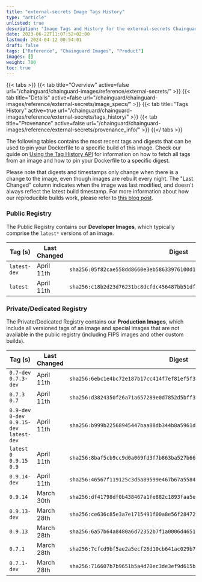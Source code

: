 ```yaml
---
title: "external-secrets Image Tags History"
type: "article"
unlisted: true
description: "Image Tags and History for the external-secrets Chainguard Image"
date: 2023-06-22T11:07:52+02:00
lastmod: 2024-04-12 00:54:01
draft: false
tags: ["Reference", "Chainguard Images", "Product"]
images: []
weight: 700
toc: true
---
```


{{< tabs >}}
{{< tab title="Overview" active=false url="/chainguard/chainguard-images/reference/external-secrets/" >}}
{{< tab title="Details" active=false url="/chainguard/chainguard-images/reference/external-secrets/image_specs/" >}}
{{< tab title="Tags History" active=true url="/chainguard/chainguard-images/reference/external-secrets/tags_history/" >}}
{{< tab title="Provenance" active=false url="/chainguard/chainguard-images/reference/external-secrets/provenance_info/" >}}
{{</ tabs >}}

The following tables contains the most recent tags and digests that can be used to pin your Dockerfile to a specific build of this image. Check our guide on [Using the Tag History API](/chainguard/chainguard-images/using-the-tag-history-api/) for information on how to fetch all tags from an image and how to pin your Dockerfile to a specific digest.

Please note that digests and timestamps only change when there is a change to the image, even though images are rebuilt every night. The "Last Changed" column indicates when the image was last modified, and doesn't always reflect the latest build timestamp. For more information about how our reproducible builds work, please refer to [this blog post](https://www.chainguard.dev/unchained/reproducing-chainguards-reproducible-image-builds).

### Public Registry
The Public Registry contains our **Developer Images**, which typically comprise the `latest*` versions of an image.

| Tag (s)       | Last Changed | Digest                                                                    |
|---------------|--------------|---------------------------------------------------------------------------|
|  `latest-dev` | April 11th   | `sha256:05f82cae558dd8660e3eb58633976100d1efa4c8ab66480c6e3b651b0aea428f` |
|  `latest`     | April 11th   | `sha256:c18b2d23d76231bc8dcfdc456487bb51df1d7e4979280768bbcd25547bcc1fb9` |


### Private/Dedicated Registry
The Private/Dedicated Registry contains our **Production Images**, which include all versioned tags of an image and special images that are not available in the public registry (including FIPS images and other custom builds).

| Tag (s)                                      | Last Changed | Digest                                                                    |
|----------------------------------------------|--------------|---------------------------------------------------------------------------|
|  `0.7-dev` `0.7.3-dev`                       | April 11th   | `sha256:6ebc1e4bc72e187b17cc414f7ef81ef5f3f178ac5574442d3e4be479f16e8867` |
|  `0.7.3` `0.7`                               | April 11th   | `sha256:d3824350f26a71a657289e0d7852d5bff335318dc3c9a8702ebef37051a1c194` |
|  `0.9-dev` `0-dev` `0.9.15-dev` `latest-dev` | April 11th   | `sha256:b999b22568945447baa88db344b8a5961d1fac5a26ccb4f83707ae6389b58ee8` |
|  `latest` `0` `0.9.15` `0.9`                 | April 11th   | `sha256:8baf5cb9cc9d0a069fd3f7b863ba527b660b04136b0fb3accc42c4d76b28e796` |
|  `0.9.14-dev`                                | April 11th   | `sha256:46567f119125c3d5a89599e467b67a55845d5613cc0f16610a3dd30f5b084e17` |
|  `0.9.14`                                    | March 30th   | `sha256:df41798df0b438467a1fe882c1893faa5e06aea8ec5d6d1fdd622dbfe820183f` |
|  `0.9.13-dev`                                | March 28th   | `sha256:ce636c85e3a7e1715491f00a8e56f284720a5e58b84082685b73c2d8f3a2deb7` |
|  `0.9.13`                                    | March 28th   | `sha256:6a57b64a8480a6d72352b7f1a0006d46516cc5d47862fa63cdf4d64064ff7c1a` |
|  `0.7.1`                                     | March 28th   | `sha256:7cfcd9bf5ae2a5ecf26d10cb641ac029b72fbe4b54c572f5173eb74e56e9051a` |
|  `0.7.1-dev`                                 | March 28th   | `sha256:716607b7b9651b5a4d70ec3de3ef9d615b998b799ea2506c3bc8d790206aaf7e` |

